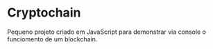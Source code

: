 # Cryptochain
Pequeno projeto criado em JavaScript para demonstrar via console o funciomento de um blockchain.
